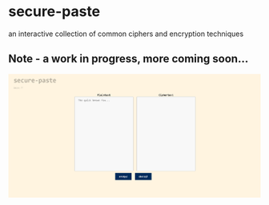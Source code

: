 # secure-paste

an interactive collection of common ciphers and encryption techniques
 
    

## Note - a work in progress, more coming soon...

![Fig.1](./assets/fig1.png)   
